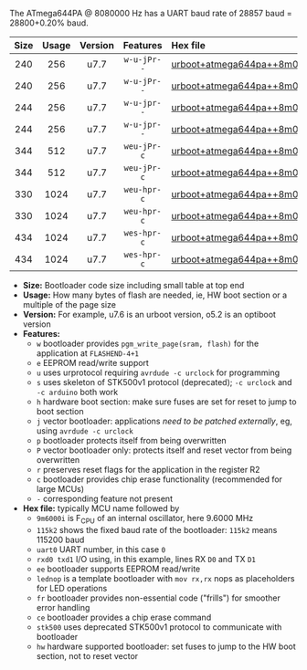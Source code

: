 The ATmega644PA @ 8080000 Hz has a UART baud rate of 28857 baud = 28800+0.20% baud.

|Size|Usage|Version|Features|Hex file|
|:-:|:-:|:-:|:-:|:--|
|240|256|u7.7|`w-u-jPr--`|[urboot+atmega644pa++8m0800i+++28k8_uart0_rxd0_txd1_lednop.hex](https://raw.githubusercontent.com/stefanrueger/urboot.hex/main/mcus/atmega644pa/internal_oscillator/fint++8m0800_Hz/br+++28k8_bps/urboot+atmega644pa++8m0800i+++28k8_uart0_rxd0_txd1_lednop.hex)|
|240|256|u7.7|`w-u-jPr--`|[urboot+atmega644pa++8m0800i+++28k8_uart1_rxd2_txd3_lednop.hex](https://raw.githubusercontent.com/stefanrueger/urboot.hex/main/mcus/atmega644pa/internal_oscillator/fint++8m0800_Hz/br+++28k8_bps/urboot+atmega644pa++8m0800i+++28k8_uart1_rxd2_txd3_lednop.hex)|
|244|256|u7.7|`w-u-jpr--`|[urboot+atmega644pa++8m0800i+++28k8_uart0_rxd0_txd1_lednop_fr.hex](https://raw.githubusercontent.com/stefanrueger/urboot.hex/main/mcus/atmega644pa/internal_oscillator/fint++8m0800_Hz/br+++28k8_bps/urboot+atmega644pa++8m0800i+++28k8_uart0_rxd0_txd1_lednop_fr.hex)|
|244|256|u7.7|`w-u-jpr--`|[urboot+atmega644pa++8m0800i+++28k8_uart1_rxd2_txd3_lednop_fr.hex](https://raw.githubusercontent.com/stefanrueger/urboot.hex/main/mcus/atmega644pa/internal_oscillator/fint++8m0800_Hz/br+++28k8_bps/urboot+atmega644pa++8m0800i+++28k8_uart1_rxd2_txd3_lednop_fr.hex)|
|344|512|u7.7|`weu-jPr-c`|[urboot+atmega644pa++8m0800i+++28k8_uart0_rxd0_txd1_ee_lednop_fr_ce.hex](https://raw.githubusercontent.com/stefanrueger/urboot.hex/main/mcus/atmega644pa/internal_oscillator/fint++8m0800_Hz/br+++28k8_bps/urboot+atmega644pa++8m0800i+++28k8_uart0_rxd0_txd1_ee_lednop_fr_ce.hex)|
|344|512|u7.7|`weu-jPr-c`|[urboot+atmega644pa++8m0800i+++28k8_uart1_rxd2_txd3_ee_lednop_fr_ce.hex](https://raw.githubusercontent.com/stefanrueger/urboot.hex/main/mcus/atmega644pa/internal_oscillator/fint++8m0800_Hz/br+++28k8_bps/urboot+atmega644pa++8m0800i+++28k8_uart1_rxd2_txd3_ee_lednop_fr_ce.hex)|
|330|1024|u7.7|`weu-hpr-c`|[urboot+atmega644pa++8m0800i+++28k8_uart0_rxd0_txd1_ee_lednop_fr_ce_hw.hex](https://raw.githubusercontent.com/stefanrueger/urboot.hex/main/mcus/atmega644pa/internal_oscillator/fint++8m0800_Hz/br+++28k8_bps/urboot+atmega644pa++8m0800i+++28k8_uart0_rxd0_txd1_ee_lednop_fr_ce_hw.hex)|
|330|1024|u7.7|`weu-hpr-c`|[urboot+atmega644pa++8m0800i+++28k8_uart1_rxd2_txd3_ee_lednop_fr_ce_hw.hex](https://raw.githubusercontent.com/stefanrueger/urboot.hex/main/mcus/atmega644pa/internal_oscillator/fint++8m0800_Hz/br+++28k8_bps/urboot+atmega644pa++8m0800i+++28k8_uart1_rxd2_txd3_ee_lednop_fr_ce_hw.hex)|
|434|1024|u7.7|`wes-hpr-c`|[urboot+atmega644pa++8m0800i+++28k8_uart0_rxd0_txd1_ee_lednop_fr_ce_stk500_hw.hex](https://raw.githubusercontent.com/stefanrueger/urboot.hex/main/mcus/atmega644pa/internal_oscillator/fint++8m0800_Hz/br+++28k8_bps/urboot+atmega644pa++8m0800i+++28k8_uart0_rxd0_txd1_ee_lednop_fr_ce_stk500_hw.hex)|
|434|1024|u7.7|`wes-hpr-c`|[urboot+atmega644pa++8m0800i+++28k8_uart1_rxd2_txd3_ee_lednop_fr_ce_stk500_hw.hex](https://raw.githubusercontent.com/stefanrueger/urboot.hex/main/mcus/atmega644pa/internal_oscillator/fint++8m0800_Hz/br+++28k8_bps/urboot+atmega644pa++8m0800i+++28k8_uart1_rxd2_txd3_ee_lednop_fr_ce_stk500_hw.hex)|

- **Size:** Bootloader code size including small table at top end
- **Usage:** How many bytes of flash are needed, ie, HW boot section or a multiple of the page size
- **Version:** For example, u7.6 is an urboot version, o5.2 is an optiboot version
- **Features:**
  + `w` bootloader provides `pgm_write_page(sram, flash)` for the application at `FLASHEND-4+1`
  + `e` EEPROM read/write support
  + `u` uses urprotocol requiring `avrdude -c urclock` for programming
  + `s` uses skeleton of STK500v1 protocol (deprecated); `-c urclock` and `-c arduino` both work
  + `h` hardware boot section: make sure fuses are set for reset to jump to boot section
  + `j` vector bootloader: applications *need to be patched externally*, eg, using `avrdude -c urclock`
  + `p` bootloader protects itself from being overwritten
  + `P` vector bootloader only: protects itself and reset vector from being overwritten
  + `r` preserves reset flags for the application in the register R2
  + `c` bootloader provides chip erase functionality (recommended for large MCUs)
  + `-` corresponding feature not present
- **Hex file:** typically MCU name followed by
  + `9m6000i` is F<sub>CPU</sub> of an internal oscillator, here 9.6000 MHz
  + `115k2` shows the fixed baud rate of the bootloader: `115k2` means 115200 baud
  + `uart0` UART number, in this case `0`
  + `rxd0 txd1` I/O using, in this example, lines RX `D0` and TX `D1`
  + `ee` bootloader supports EEPROM read/write
  + `lednop` is a template bootloader with `mov rx,rx` nops as placeholders for LED operations
  + `fr` bootloader provides non-essential code ("frills") for smoother error handling
  + `ce` bootloader provides a chip erase command
  + `stk500` uses deprecated STK500v1 protocol to communicate with bootloader
  + `hw` hardware supported bootloader: set fuses to jump to the HW boot section, not to reset vector
